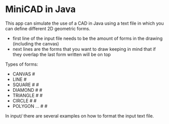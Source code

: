 # MiniCAD in Java

This app can simulate the use of a CAD in Java using a text file in which you can define different 2D geometric forms.
- first line of the input file needs to be the amount of forms in the drawing (including the canvas)
- next lines are the forms that you want to draw keeping in mind that if they overlap the last form written will be on top

Types of forms:
- CANVAS <height> <width> #<color> <opacity>
- LINE <xPoint1> <yPoint1> <xPoint2> <yPoint2> #<color> <opacity>
- SQUARE <xTopRightCorner> <yTopRightCorner> <sideOfSquare> #<borderColor> <borderOpacity> #<color> <opacity>
- DIAMOND <xCenter> <yCenter> <sideOfDiamond> #<borderColor> <borderOpacity> #<color> <opacity>
- TRIANGLE <xPoint1> <yPoint1> <xPoint2> <yPoint2> <xPoint3> <yPoint3> #<borderColor> <borderOpacity> #<color> <opacity>
- CIRCLE <xCenter> <yCenter> <radius> #<borderColor> <borderOpacity> #<color> <opacity>
- POLYGON <N> <xPoint1> <yPoint1> <xPoint2> <yPoint2> ... <xPointN> <yPointN> #<borderColor> <borderOpacity> #<color> <opacity>

In input/ there are several examples on how to format the input text file.
